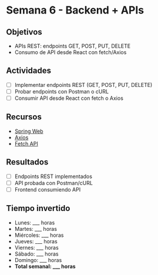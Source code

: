 # Semana 6 - Backend + APIs

## Objetivos
- APIs REST: endpoints GET, POST, PUT, DELETE
- Consumo de API desde React con fetch/Axios

## Actividades
- [ ] Implementar endpoints REST (GET, POST, PUT, DELETE)
- [ ] Probar endpoints con Postman o cURL
- [ ] Consumir API desde React con fetch o Axios

## Recursos
- [Spring Web](https://spring.io/guides/gs/rest-service/)
- [Axios](https://axios-http.com/)
- [Fetch API](https://developer.mozilla.org/docs/Web/API/Fetch_API)

## Resultados
- [ ] Endpoints REST implementados
- [ ] API probada con Postman/cURL
- [ ] Frontend consumiendo API

## Tiempo invertido
- Lunes: ___ horas
- Martes: ___ horas
- Miércoles: ___ horas
- Jueves: ___ horas
- Viernes: ___ horas
- Sábado: ___ horas
- Domingo: ___ horas
- **Total semanal: ___ horas**
